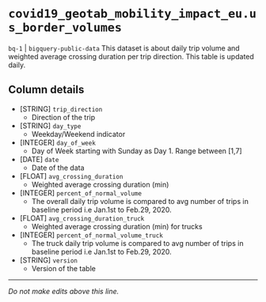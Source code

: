 # `covid19_geotab_mobility_impact_eu.us_border_volumes`
`bq-1` | `bigquery-public-data`
This dataset is about daily trip volume and weighted average crossing duration per trip direction. This table is updated daily.

## Column details
* [STRING]    `trip_direction`
  - Direction of the trip
* [STRING]    `day_type`
  - Weekday/Weekend indicator
* [INTEGER]   `day_of_week`
  - Day of Week starting with Sunday as Day 1. Range between [1,7]
* [DATE]      `date`
  - Date of the data
* [FLOAT]     `avg_crossing_duration`
  - Weighted average crossing duration (min)
* [INTEGER]   `percent_of_normal_volume`
  - The overall daily trip volume is compared to avg number of trips in baseline period i.e Jan.1st to Feb.29, 2020.
* [FLOAT]     `avg_crossing_duration_truck`
  - Weighted average crossing duration (min) for trucks
* [INTEGER]   `percent_of_normal_volume_truck`
  - The truck daily trip volume is compared to avg number of trips in baseline period i.e Jan.1st to Feb.29, 2020.
* [STRING]    `version`
  - Version of the table

-------------------------------------------------------------------------------
*Do not make edits above this line.*
